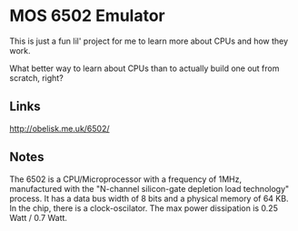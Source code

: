 # MOS 6502 Emulator

This is just a fun lil' project for me to learn more about CPUs and how they work.

What better way to learn about CPUs than to actually build one out from scratch, right?

## Links

<http://obelisk.me.uk/6502/>

## Notes

The 6502 is a CPU/Microprocessor with a frequency of 1MHz, manufactured with the "N-channel silicon-gate depletion load technology" process. It has a data bus width of 8 bits and a physical memory of 64 KB. In the chip, there is a clock-oscilator. The max power dissipation is 0.25 Watt / 0.7 Watt.